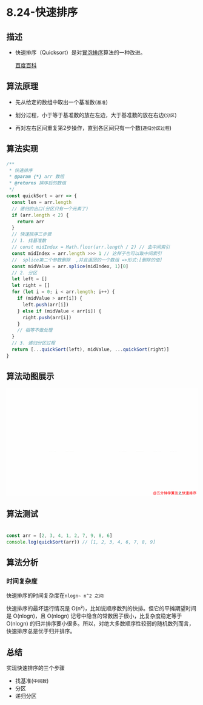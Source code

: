 # 8.24-快速排序

## 描述
- 快速排序（Quicksort）是对[冒泡排序](https://baike.baidu.com/item/冒泡排序/4602306)算法的一种改进。

   [百度百科](https://baike.baidu.com/item/%E5%BF%AB%E9%80%9F%E6%8E%92%E5%BA%8F%E7%AE%97%E6%B3%95/369842)



## 算法原理

- 先从给定的数组中取出一个基准数(`基准`)

- 划分过程，小于等于基准数的放在左边，大于基准数的放在右边(`分区`)

- 再对左右区间重复第2步操作，直到各区间只有一个数(`递归分区过程`)

  



## 算法实现

```js
/**
 * 快速排序
 * @param {*} arr 数组
 * @returns 排序后的数组
 */
const quickSort = arr => {
  const len = arr.length
  // 递归的出口(分区只有一个元素了)
  if (arr.length < 2) {
    return arr
  }
  // 快速排序三步骤
  // 1. 找基准数
  // const midIndex = Math.floor(arr.length / 2) // 去中间索引
  const midIndex = arr.length >>> 1 // 这样子也可以取中间索引
  //  splice第二个参数删除  ,并且返回的一个数组 =>形式:[删除的值]
  const midValue = arr.splice(midIndex, 1)[0]
  // 2. 分区
  let left = []
  let right = []
  for (let i = 0; i < arr.length; i++) {
    if (midValue > arr[i]) {
      left.push(arr[i])
    } else if (midValue < arr[i]) {
      right.push(arr[i])
    }
    // 相等不做处理
  }
  // 3. 递归分区过程
  return [...quickSort(left), midValue, ...quickSort(right)]
}
```



## 算法动图展示

![quickSort](./assets/quickSort.gif)



## 算法测试

```js

const arr = [2, 3, 4, 1, 2, 7, 9, 8, 6]
console.log(quickSort(arr)) // [1, 2, 3, 4, 6, 7, 8, 9]
```



## 算法分析

### 时间复杂度

快速排序的时间复杂度在`nlogn~ n^2 之间`

快速排序的最坏运行情况是 O(n²)，比如说顺序数列的快排。但它的平摊期望时间是 O(nlogn)，且 O(nlogn) 记号中隐含的常数因子很小，比复杂度稳定等于 O(nlogn) 的归并排序要小很多。所以，对绝大多数顺序性较弱的随机数列而言，快速排序总是优于归并排序。



## 总结

实现快速排序的三个步骤

- 找基准(`中间数`)
- 分区
- 递归分区
